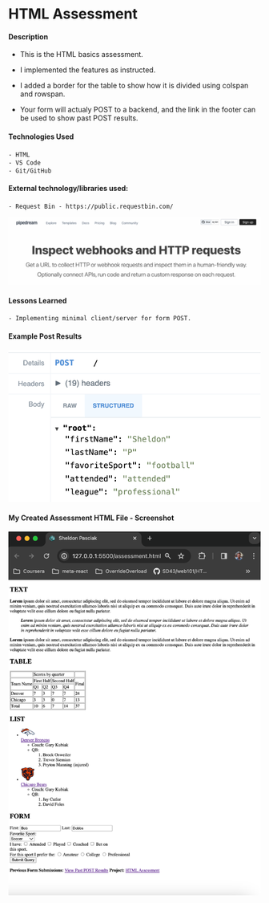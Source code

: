 # HTML Assessment

#### Description

- This is the HTML basics assessment.

- I implemented the features as instructed.

- I added a border for the table to show how it is divided using colspan and rowspan.

- Your form will actualy POST to a backend, and the link in the footer can be used to show past POST results.

#### Technologies Used

    - HTML
    - VS Code
    - Git/GitHub

#### External technology/libraries used:

    - Request Bin - https://public.requestbin.com/

![Request Bin](request-bin-page.png)

#### Lessons Learned

    - Implementing minimal client/server for form POST.

#### Example Post Results

![Request Bin](request-bin-example.png)

#### My Created Assessment HTML File - Screenshot

![HTML Assessment](assessment-result-screenshot.png)
